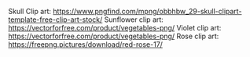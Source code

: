 Skull Clip art: https://www.pngfind.com/mpng/obbhbw_29-skull-clipart-template-free-clip-art-stock/
Sunflower clip art: https://vectorforfree.com/product/vegetables-png/
Violet clip art: https://vectorforfree.com/product/vegetables-png/
Rose clip art: https://freepng.pictures/download/red-rose-17/ 
